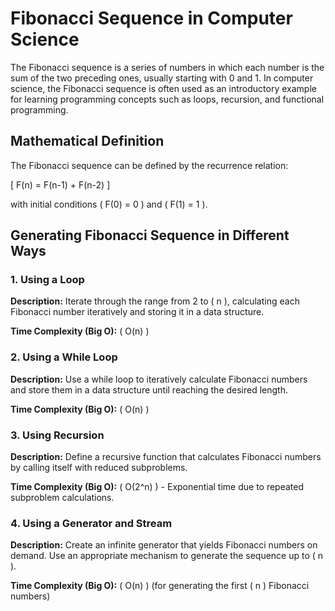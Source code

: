 # Fibonacci Sequence in Computer Science

The Fibonacci sequence is a series of numbers in which each number is the sum of the two preceding ones, usually starting with 0 and 1. In computer science, the Fibonacci sequence is often used as an introductory example for learning programming concepts such as loops, recursion, and functional programming.

## Mathematical Definition

The Fibonacci sequence can be defined by the recurrence relation:

\[ F(n) = F(n-1) + F(n-2) \]

with initial conditions \( F(0) = 0 \) and \( F(1) = 1 \).

## Generating Fibonacci Sequence in Different Ways

### 1. Using a Loop

**Description:**
Iterate through the range from 2 to \( n \), calculating each Fibonacci number iteratively and storing it in a data structure.

**Time Complexity (Big O):** \( O(n) \)

### 2. Using a While Loop

**Description:**
Use a while loop to iteratively calculate Fibonacci numbers and store them in a data structure until reaching the desired length.

**Time Complexity (Big O):** \( O(n) \)

### 3. Using Recursion

**Description:**
Define a recursive function that calculates Fibonacci numbers by calling itself with reduced subproblems.

**Time Complexity (Big O):** \( O(2^n) \) - Exponential time due to repeated subproblem calculations.

### 4. Using a Generator and Stream

**Description:**
Create an infinite generator that yields Fibonacci numbers on demand. Use an appropriate mechanism to generate the sequence up to \( n \).

**Time Complexity (Big O):** \( O(n) \) (for generating the first \( n \) Fibonacci numbers)